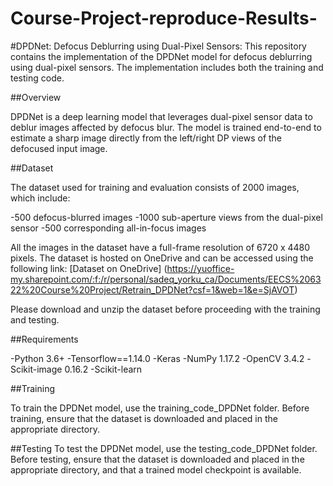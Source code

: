 # Course-Project-reproduce-Results-

#DPDNet: Defocus Deblurring using Dual-Pixel Sensors:
This repository contains the implementation of the DPDNet model for defocus deblurring using dual-pixel sensors. The implementation includes both the training and testing code.

##Overview

DPDNet is a deep learning model that leverages dual-pixel sensor data to deblur images affected by defocus blur. The model is trained end-to-end to estimate a sharp image directly from the left/right DP views of the defocused input image.

##Dataset

The dataset used for training and evaluation consists of 2000 images, which include:

-500 defocus-blurred images
-1000 sub-aperture views from the dual-pixel sensor
-500 corresponding all-in-focus images

All the images in the dataset have a full-frame resolution of 6720 x 4480 pixels. The dataset is hosted on OneDrive and can be accessed using the following link:
[Dataset on OneDrive] (<https://yuoffice-my.sharepoint.com/:f:/r/personal/sadeq_yorku_ca/Documents/EECS%206322%20Course%20Project/Retrain_DPDNet?csf=1&web=1&e=SjAVOT>)

Please download and unzip the dataset before proceeding with the training and testing.

##Requirements

-Python 3.6+
-Tensorflow==1.14.0
-Keras
-NumPy 1.17.2
-OpenCV 3.4.2
-Scikit-image 0.16.2
-Scikit-learn


##Training

To train the DPDNet model, use the training_code_DPDNet folder. Before training, ensure that the dataset is downloaded and placed in the appropriate directory.


##Testing
To test the DPDNet model, use the testing_code_DPDNet folder. Before testing, ensure that the dataset is downloaded and placed in the appropriate directory, and that a trained model checkpoint is available.

